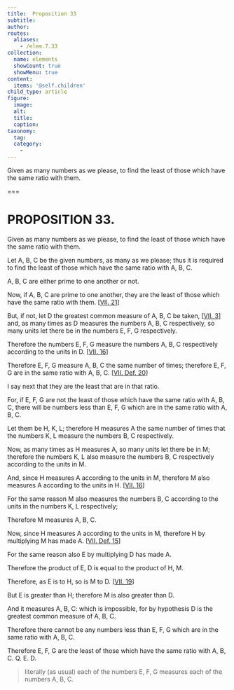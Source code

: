 ```yaml
---
title:  Proposition 33
subtitle: 
author:
routes:
  aliases:
    - /elem.7.33
collection:
  name: elements
  showCount: true
  showMenu: true
content:
  items: '@self.children'
child_type: article
figure:
  image:
  alt:
  title:
  caption:
taxonomy:
  tag:
  category:
    - 
---
```


<p>
       <hi rend="ital">Given as many numbers as we please, to find the least of those which have the same ratio with them.</hi>
      </p>

===

<h1>PROPOSITION 33.</h1>
<p>
       <span class="ital">Given as many numbers as we please, to find the least of those which have the same ratio with them.</span>
      </p>

<p>Let <span class="ital">A</span>, <span class="ital">B</span>, <span class="ital">C</span> be the given numbers, as many as we please; thus it is required to find the least of <lb n="5"/>those which have the same ratio with <span class="ital">A</span>, <span class="ital">B</span>, <span class="ital">C</span>. </p>

<p><span class="ital">A</span>, <span class="ital">B</span>, <span class="ital">C</span> are either prime to one another or not. 
      </p>

<p>Now, if <span class="ital">A</span>, <span class="ital">B</span>, <span class="ital">C</span> are prime to one <lb n="10"/>another, they are the least of those which have the same ratio with them. [<a href="/elem.7.21">VII. 21</a>] </p>

<p>But, if not, let <span class="ital">D</span> the greatest common measure of <span class="ital">A</span>, <span class="ital">B</span>, <span class="ital">C</span> be taken, [<a href="/elem.7.3">VII. 3</a>] <pb n="334"/>and, as many times as <span class="ital">D</span> measures the numbers <span class="ital">A</span>, <span class="ital">B</span>, <span class="ital">C</span>
       <lb n="15"/>respectively, so many units let there be in the numbers <span class="ital">E</span>, <span class="ital">F</span>, <span class="ital">G</span> respectively. </p>

<p>Therefore the numbers <span class="ital">E</span>, <span class="ital">F</span>, <span class="ital">G</span> measure the numbers <span class="ital">A</span>, <span class="ital">B</span>, <span class="ital">C</span> respectively according to the units in <span class="ital">D</span>. [<a href="/elem.7.16">VII. 16</a>] </p>

<p>Therefore <span class="ital">E</span>, <span class="ital">F</span>, <span class="ital">G</span> measure <span class="ital">A</span>, <span class="ital">B</span>, <span class="ital">C</span> the same number of <lb n="20"/>times; therefore <span class="ital">E</span>, <span class="ital">F</span>, <span class="ital">G</span> are in the same ratio with <span class="ital">A</span>, <span class="ital">B</span>, <span class="ital">C</span>. [<a href="/elem.7.def.20">VII. Def. 20</a>] </p>

<p>I say next that they are the least that are in that ratio. </p>

<p>For, if <span class="ital">E</span>, <span class="ital">F</span>, <span class="ital">G</span> are not the least of those which have the same ratio with <span class="ital">A</span>, <span class="ital">B</span>, <span class="ital">C</span>, <lb n="25"/>there will be numbers less than <span class="ital">E</span>, <span class="ital">F</span>, <span class="ital">G</span> which are in the same ratio with <span class="ital">A</span>, <span class="ital">B</span>, <span class="ital">C</span>. </p>

<p>Let them be <span class="ital">H</span>, <span class="ital">K</span>, <span class="ital">L</span>; therefore <span class="ital">H</span> measures <span class="ital">A</span> the same number of times that the numbers <span class="ital">K</span>, <span class="ital">L</span> measure the numbers <span class="ital">B</span>, <span class="ital">C</span> respectively. <lb n="30"/></p>

<p>Now, as many times as <span class="ital">H</span> measures <span class="ital">A</span>, so many units let there be in <span class="ital">M</span>; therefore the numbers <span class="ital">K</span>, <span class="ital">L</span> also measure the numbers <span class="ital">B</span>, <span class="ital">C</span> respectively according to the units in <span class="ital">M</span>. </p>

<p>And, since <span class="ital">H</span> measures <span class="ital">A</span> according to the units in <span class="ital">M</span>, <lb n="35"/>therefore <span class="ital">M</span> also measures <span class="ital">A</span> according to the units in <span class="ital">H</span>. [<a href="/elem.7.16">VII. 16</a>] </p>

<p>For the same reason <span class="ital">M</span> also measures the numbers <span class="ital">B</span>, <span class="ital">C</span> according to the units in the numbers <span class="ital">K</span>, <span class="ital">L</span> respectively; </p>

<p>Therefore <span class="ital">M</span> measures <span class="ital">A</span>, <span class="ital">B</span>, <span class="ital">C</span>. <lb n="40"/></p>

<p>Now, since <span class="ital">H</span> measures <span class="ital">A</span> according to the units in <span class="ital">M</span>, therefore <span class="ital">H</span> by multiplying <span class="ital">M</span> has made <span class="ital">A</span>. [<a href="/elem.7.def.15">VII. Def. 15</a>] </p>

<p>For the same reason also <span class="ital">E</span> by multiplying <span class="ital">D</span> has made <span class="ital">A</span>. </p>

<p>Therefore the product of <span class="ital">E</span>, <span class="ital">D</span> is equal to the product of <lb n="45"/><span class="ital">H</span>, <span class="ital">M</span>. </p>

<p>Therefore, as <span class="ital">E</span> is to <span class="ital">H</span>, so is <span class="ital">M</span> to <span class="ital">D</span>. [<a href="/elem.7.19">VII. 19</a>] </p>

<p>But <span class="ital">E</span> is greater than <span class="ital">H</span>; therefore <span class="ital">M</span> is also greater than <span class="ital">D</span>. </p>

<p>And it measures <span class="ital">A</span>, <span class="ital">B</span>, <span class="ital">C</span>: <pb n="335"/><lb n="50"/>which is impossible, for by hypothesis <span class="ital">D</span> is the greatest common measure of <span class="ital">A</span>, <span class="ital">B</span>, <span class="ital">C</span>. </p>

<p>Therefore there cannot be any numbers less than <span class="ital">E</span>, <span class="ital">F</span>, <span class="ital">G</span> which are in the same ratio with <span class="ital">A</span>, <span class="ital">B</span>, <span class="ital">C</span>. </p>

<p>Therefore <span class="ital">E</span>, <span class="ital">F</span>, <span class="ital">G</span> are the least of those which have the <lb n="55"/>same ratio with <span class="ital">A</span>, <span class="ital">B</span>, <span class="ital">C</span>. Q. E. D.
<blockquote n="17. the numbers E, F, G measure the numbers A, B, C respectively," class="crit" place="unspecified" anchored="yes">literally (as usual) <quote>each of the numbers <span class="ital">E</span>, <span class="ital">F</span>, <span class="ital">G</span> measures each of the numbers <span class="ital">A</span>, <span class="ital">B</span>, <span class="ital">C</span>.</quote>
</blockquote></p>
